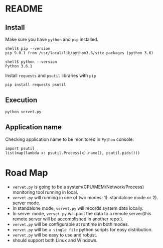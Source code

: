 # README

## Install

Make sure you have `python` and `pip` installed.

    shell$ pip --version
    pip 9.0.1 from /usr/local/lib/python3.6/site-packages (python 3.6)

    shell$ python --version
    Python 3.6.1

Install `requests` and `psutil` libraries with `pip`

    pip install requests psutil

## Execution

    python vervet.py

## Application name 

Checking application name to be monitored in `Python` console:

    import psutil
    list(map(lambda x: psutil.Process(x).name(), psutil.pids()))

# Road Map

  - `vervet.py` is going to be a system(CPU/MEM/Network/Process) monitoring tool running in local.
  - `vervet.py` will running in one of two modes: 1). standalone mode or 2). server mode.
  - In standalone mode, `vervet.py` will records system data locally. 
  - In server mode, `vervet.py` will post the data to a remote server(this remote server will be accomplished in another repo.).
  - `vervet.py` will be configurable at runtime in both modes.
  - `vervet.py` will be `a single file` python scripts for easy distribution.
  - `vervet.py` will be easy to use and robust.
  - should support both Linux and Windows.